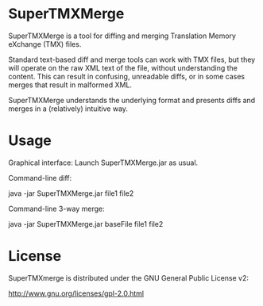 SuperTMXMerge
=============

SuperTMXMerge is a tool for diffing and merging Translation Memory eXchange (TMX) files.

Standard text-based diff and merge tools can work with TMX files, but they will operate on the raw XML text of the file, without understanding the content. This can result in confusing, unreadable diffs, or in some cases merges that result in malformed XML.

SuperTMXMerge understands the underlying format and presents diffs and merges in a (relatively) intuitive way.


Usage
=====

Graphical interface: Launch SuperTMXMerge.jar as usual.

Command-line diff:

  java -jar SuperTMXMerge.jar file1 file2

Command-line 3-way merge:

  java -jar SuperTMXMerge.jar baseFile file1 file2


License
=======

SuperTMXmerge is distributed under the GNU General Public License v2:

http://www.gnu.org/licenses/gpl-2.0.html
